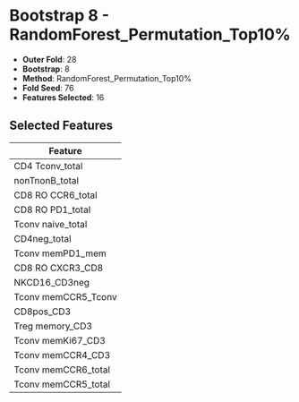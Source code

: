 # Bootstrap 8 - RandomForest_Permutation_Top10%

- **Outer Fold**: 28
- **Bootstrap**: 8
- **Method**: RandomForest_Permutation_Top10%
- **Fold Seed**: 76
- **Features Selected**: 16

## Selected Features

| Feature |
|---------|
| CD4 Tconv_total |
| nonTnonB_total |
| CD8 RO CCR6_total |
| CD8 RO PD1_total |
| Tconv naive_total |
| CD4neg_total |
| Tconv memPD1_mem |
| CD8 RO CXCR3_CD8 |
| NKCD16_CD3neg |
| Tconv memCCR5_Tconv |
| CD8pos_CD3 |
| Treg memory_CD3 |
| Tconv memKi67_CD3 |
| Tconv memCCR4_CD3 |
| Tconv memCCR6_total |
| Tconv memCCR5_total |

